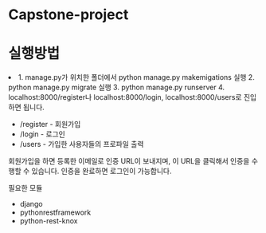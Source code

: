 # Capstone-project

<body>
<h1> 실행방법 </h1>
  <li>
    1. manage.py가 위치한 폴더에서 python manage.py makemigations 실행
    2. python manage.py migrate 실행
    3. python manage.py runserver
    4. localhost:8000/register나 localhost:8000/login, localhost:8000/users로 진입하면 됩니다.
  </li>

- /register - 회원가입
- /login - 로그인
- /users - 가입한 사용자들의 프로파일 출력

회원가입을 하면 등록한 이메일로 인증 URL이 보내지며, 이 URL을 클릭해서 인증을 수행할 수 있습니다. 인증을 완료하면 로그인이 가능합니다.

필요한 모듈
- django
- pythonrestframework
- python-rest-knox
</body>
